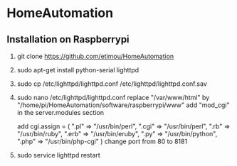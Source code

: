 # HomeAutomation

Installation on Raspberrypi
---------------------------

1. git clone https://github.com/etimou/HomeAutomation
2. sudo apt-get install python-serial lighttpd
3. sudo cp /etc/lighttpd/lighttpd.conf /etc/lighttpd/lighttpd.conf.sav
4. sudo nano /etc/lighttpd/lighttpd.conf
   replace "/var/www/html" by "/home/pi/HomeAutomation/software/raspberrypi/www"
   add "mod_cgi" in the server.modules section

   add
   cgi.assign                 = ( ".pl"  => "/usr/bin/perl",
                               ".cgi" => "/usr/bin/perl",
                               ".rb"  => "/usr/bin/ruby",
                               ".erb" => "/usr/bin/eruby",
                               ".py"  => "/usr/bin/python",
                               ".php" => "/usr/bin/php-cgi" )
  change port from 80 to 8181

5. sudo service lighttpd restart

